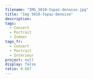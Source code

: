 ```yaml
---
filename: "IMG_5010-topaz-denoise.jpg"
title: "Img 5010-Topaz-Denoise"
description:
tags:
  - Concert
  - Portrait
  - Indoor
tags_fr:
  - Concert
  - Portrait
  - Intérieur
project: null
display: false
ratio: 0.667
---
```

